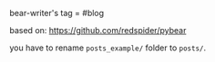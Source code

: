 bear-writer's tag = #blog

based on: https://github.com/redspider/pybear

you have to rename `posts_example/` folder to `posts/`.

